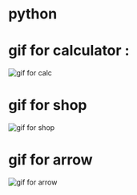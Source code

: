 # python


# gif for calculator :
![gif for calc](https://user-images.githubusercontent.com/116512485/202788732-a3d929c4-b99c-4df9-80d2-fb7030f248a2.gif)


# gif for shop
![gif for shop](https://user-images.githubusercontent.com/116512485/202789448-6b503b87-038b-4774-88f3-d70b8aa8dc4b.gif)

# gif for arrow
![gif for arrow](https://user-images.githubusercontent.com/116512485/202790657-654374e6-6507-4366-923b-060ec50167b5.gif)
